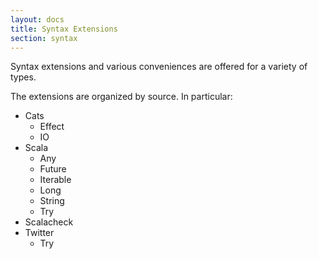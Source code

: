```yaml
---
layout: docs
title: Syntax Extensions
section: syntax
---
```


Syntax extensions and various conveniences are offered for a variety of types.

The extensions are organized by source. In particular:


- Cats
  - Effect
  - IO
- Scala
  - Any
  - Future
  - Iterable
  - Long
  - String
  - Try
- Scalacheck
- Twitter
  - Try
